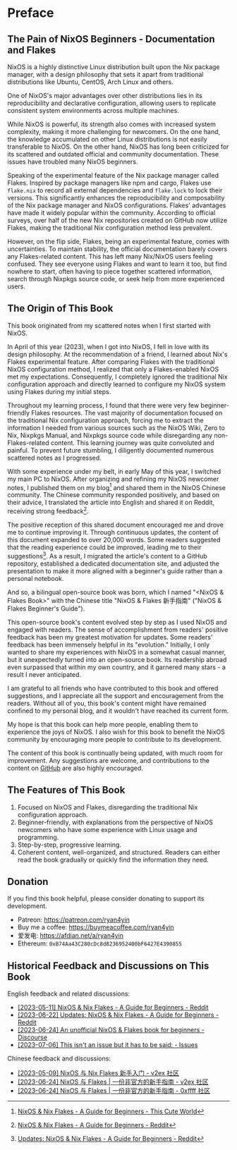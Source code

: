 # Preface

## The Pain of NixOS Beginners - Documentation and Flakes

NixOS is a highly distinctive Linux distribution built upon the Nix package manager, with a design philosophy that sets it apart from traditional distributions like Ubuntu, CentOS, Arch Linux and others.

One of NixOS's major advantages over other distributions lies in its reproducibility and declarative configuration, allowing users to replicate consistent system environments across multiple machines.

While NixOS is powerful, its strength also comes with increased system complexity, making it more challenging for newcomers. 
On the one hand, the knowledge accumulated on other Linux distributions is not easily transferable to NixOS. 
On the other hand, NixOS has long been criticized for its scattered and outdated official and community documentation.
These issues have troubled many NixOS beginners.

Speaking of the experimental feature of the Nix package manager called Flakes. Inspired by package managers like npm and cargo, Flakes use `flake.nix` to record all external dependencies and `flake.lock` to lock their versions. This significantly enhances the reproducibility and composability of the Nix package manager and NixOS configurations. Flakes' advantages have made it widely popular within the community. According to official surveys, over half of the new Nix repositories created on GitHub now utilize Flakes, making the traditional Nix configuration method less prevalent.

However, on the flip side, Flakes, being an experimental feature, comes with uncertainties. To maintain stability, the official documentation barely covers any Flakes-related content. This has left many Nix/NixOS users feeling confused. They see everyone using Flakes and want to learn it too, but find nowhere to start, often having to piece together scattered information, search through Nixpkgs source code, or seek help from more experienced users.

## The Origin of This Book

This book originated from my scattered notes when I first started with NixOS.

In April of this year (2023), when I got into NixOS, I fell in love with its design philosophy. At the recommendation of a friend, I learned about Nix's Flakes experimental feature. After comparing Flakes with the traditional NixOS configuration method, I realized that only a Flakes-enabled NixOS met my expectations. Consequently, I completely ignored the traditional Nix configuration approach and directly learned to configure my NixOS system using Flakes during my initial steps.

Throughout my learning process, I found that there were very few beginner-friendly Flakes resources. The vast majority of documentation focused on the traditional Nix configuration approach, forcing me to extract the information I needed from various sources such as the NixOS Wiki, Zero to Nix, Nixpkgs Manual, and Nixpkgs source code while disregarding any non-Flakes-related content. This learning journey was quite convoluted and painful. To prevent future stumbling, I diligently documented numerous scattered notes as I progressed.

With some experience under my belt, in early May of this year, I switched my main PC to NixOS. After organizing and refining my NixOS newcomer notes, I published them on my blog[^1] and shared them in the NixOS Chinese community. The Chinese community responded positively, and based on their advice, I translated the article into English and shared it on Reddit, receiving strong feedback[^2].

The positive reception of this shared document encouraged me and drove me to continue improving it. Through continuous updates, the content of this document expanded to over 20,000 words. Some readers suggested that the reading experience could be improved, leading me to their suggestions[^3]. As a result, I migrated the article's content to a GitHub repository, established a dedicated documentation site, and adjusted the presentation to make it more aligned with a beginner's guide rather than a personal notebook.

And so, a bilingual open-source book was born, which I named "<NixOS & Flakes Book>" with the Chinese title "NixOS & Flakes 新手指南" ("NixOS & Flakes Beginner's Guide").

This open-source book's content evolved step by step as I used NixOS and engaged with readers. The sense of accomplishment from readers' positive feedback has been my greatest motivation for updates. Some readers' feedback has been immensely helpful in its "evolution." Initially, I only wanted to share my experiences with NixOS in a somewhat casual manner, but it unexpectedly turned into an open-source book. Its readership abroad even surpassed that within my own country, and it garnered many stars - a result I never anticipated.

I am grateful to all friends who have contributed to this book and offered suggestions, and I appreciate all the support and encouragement from the readers. Without all of you, this book's content might have remained confined to my personal blog, and it wouldn't have reached its current form.

My hope is that this book can help more people, enabling them to experience the joys of NixOS. I also wish for this book to benefit the NixOS community by encouraging more people to contribute to its development.

The content of this book is continually being updated, with much room for improvement. Any suggestions are welcome, and contributions to the content on [GitHub](https://github.com/ryan4yin/nixos-and-flakes-book) are also highly encouraged.

## The Features of This Book

1. Focused on NixOS and Flakes, disregarding the traditional Nix configuration approach.
2. Beginner-friendly, with explanations from the perspective of NixOS newcomers who have some experience with Linux usage and programming.
3. Step-by-step, progressive learning.
4. Coherent content, well-organized, and structured. Readers can either read the book gradually or quickly find the information they need.

## Donation

If you find this book helpful, please consider donating to support its development.

- Patreon: <https://patreon.com/ryan4yin>
- Buy me a coffee: <https://buymeacoffee.com/ryan4yin>
- 爱发电: <https://afdian.net/a/ryan4yin>
- Ethereum: `0xB74Aa43C280cDc8d8236952400bF6427E4390855`


## Historical Feedback and Discussions on This Book

English feedback and related discussions:

- [[2023-05-11] NixOS & Nix Flakes - A Guide for Beginners - Reddit](https://www.reddit.com/r/NixOS/comments/13dxw9d/nixos_nix_flakes_a_guide_for_beginners/)
- [[2023-06-22] Updates: NixOS & Nix Flakes - A Guide for Beginners - Reddit](https://www.reddit.com/r/NixOS/comments/14fvz1q/updates_nixos_nix_flakes_a_guide_for_beginners/)
- [[2023-06-24] An unofficial NixOS & Flakes book for beginners - Discourse](https://discourse.nixos.org/t/an-unofficial-nixos-flakes-book-for-beginners/29561)
- [[2023-07-06] This isn't an issue but it has to be said: - Issues](https://github.com/ryan4yin/nix-config/issues/3)

Chinese feedback and discussions:

- [[2023-05-09] NixOS 与 Nix Flakes 新手入门 - v2ex 社区](https://www.v2ex.com/t/938569#reply45)
- [[2023-06-24] NixOS 与 Flakes | 一份非官方的新手指南 - v2ex 社区](https://www.v2ex.com/t/951190#reply9)
- [[2023-06-24] NixOS 与 Flakes | 一份非官方的新手指南 - 0xffff 社区](https://0xffff.one/d/1547-nixos-yu-flakes-yi-fen-fei-guan)

[^1]: [NixOS & Nix Flakes - A Guide for Beginners - This Cute World](https://thiscute.world/en/posts/nixos-and-flake-basics/)
[^2]: [NixOS & Nix Flakes - A Guide for Beginners - Reddit](https://www.reddit.com/r/NixOS/comments/13dxw9d/nixos_nix_flakes_a_guide_for_beginners/)
[^3]: [Updates: NixOS & Nix Flakes - A Guide for Beginners - Reddit](https://www.reddit.com/r/NixOS/comments/14fvz1q/comment/jp4xhj3/?context=3)
